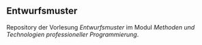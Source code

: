 ## Entwurfsmuster
Repository der Vorlesung _Entwurfsmuster_ im Modul _Methoden und Technologien professioneller Programmierung_.
